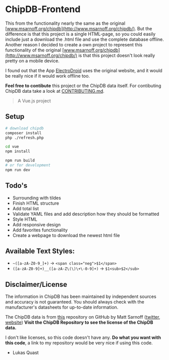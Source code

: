 # ChipDB-Frontend

This from the functionality nearly the same as the original [www.msarnoff.org/chipdb](http://www.msarnoff.org/chipdb/).
But the difference is that this project is a single HTML-page,
so you could easily include just a download the .html file and use the complete database offline.
Another reason I decided to create a own project to represent this functionality of the original [www.msarnoff.org/chipdb](http://www.msarnoff.org/chipdb/)
is that this project doesn't look really pretty on a mobile device.

I found out that the App [ElectroDroid](http://electrodroid.it/electrodroid/) uses the original website,
and it would be really nice if it would work offline too.

**Feel free to contibute** this project or the ChipDB data itself.
For contibuting ChipDB data take a look at [CONTRIBUTING.md](https://github.com/74hc595/chipdb/blob/master/CONTRIBUTING.md).

> A Vue.js project

## Setup

``` bash
# download chipdb
composer install
php ./refresh.php

cd vue
npm install

npm run build
# or for development
npm run dev
```

## Todo's

+ Surrounding with tildes
+ Finish HTML structure
+ Add total list
+ Validate YAML files and add description how they should be formatted
+ Style HTML
+ Add responsive design
+ Add favorites functionality
+ Create a webpage to download the newest html file

## Available Text Styles:

+ `~([a-zA-Z0-9_]+)` -> `<span class="neg">$1</span>`
+ `([a-zA-Z0-9]+)__([a-zA-Z\(\)\+\-0-9]+)` -> `$1<sub>$2</sub>`

## Disclaimer/License

The information in ChipDB has been maintained by independent sources and accuracy is not guaranteed.
You should always check with the manufacturer's datasheets for up-to-date information.

The ChipDB data is from [this](https://github.com/74hc595/chipdb) repository on GitHub by Matt Sarnoff ([twitter](https://twitter.com/txsector), [website](http://www.msarnoff.org/))
**Visit the ChipDB Repository to see the license of the ChipDB data.**

I don't like licenses, so this code doesn't have any.
**Do what you want with this code**, a link to my repository would be very nice if using this code.

- Lukas Quast